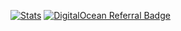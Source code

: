 [![Stats](https://github-readme-stats.vercel.app/api?username=lukasdoering&theme=github_dark)](https://lukasdoering.studio)
[![DigitalOcean Referral Badge](https://web-platforms.sfo2.cdn.digitaloceanspaces.com/WWW/Badge%201.svg)](https://www.digitalocean.com/?refcode=1ec693bb8b2b&utm_campaign=Referral_Invite&utm_medium=Referral_Program&utm_source=badge)
